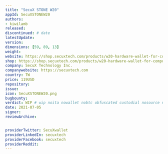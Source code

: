 ```yaml
---
title: "SecuX STONE W20"
appId: SecuXSTONEW20
authors:
- kiwilamb
released: 
discontinued: # date
latestUpdate:
version:
dimensions: [59, 89, 13]
weight: 
website: https://shop.secuxtech.com/products/w20-hardware-wallet-for-computer-mobile-user/
shop: https://shop.secuxtech.com/products/w20-hardware-wallet-for-computer-mobile-user/
company: SecuX Technology Inc.
companywebsite: https://secuxtech.com
country: TW
price: 119USD
repository: 
issue:
icon: SecuXSTONEW20.png
bugbounty:
verdict: WIP # wip noita nowallet nobtc obfuscated custodial nosource nonverifiable reproducible bounty defunct
date: 2021-07-05
signer:
reviewArchive:


providerTwitter: SecuXwallet
providerLinkedIn: secuxtech
providerFacebook: secuxtech
providerReddit: 
---
```


